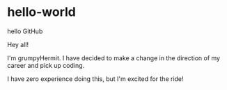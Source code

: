 # hello-world
hello GitHub

Hey all!

I'm grumpyHermit. I have decided to make a change in the direction of my career and pick up coding.

I have zero experience doing this, but I'm excited for the ride!

